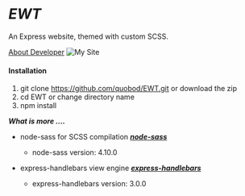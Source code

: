 # _EWT_

An Express website, themed with custom SCSS.

[About Developer](https://rickjw.herokuapp.com/)
![My Site](/public/graphics/example.png)

#### **Installation**

1. git clone https://github.com/quobod/EWT.git or download the zip
2. cd EWT or change directory name
3. npm install

**_What is more ...._**

- node-sass for SCSS compilation [**_node-sass_**](https://github.com/sass/node-sass)
    - node-sass version: 4.10.0
	
- express-handlebars view engine [**_express-handlebars_**](https://github.com/ericf/express-handlebars.git)
	- express-handlebars version: 3.0.0
